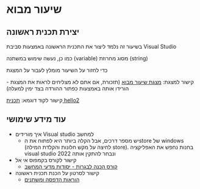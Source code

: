 # שיעור מבוא

## יצירת תכנית ראשונה

בשיעור זה נלמד ליצור את התכנית הראשונה באמצעות סביבת Visual Studio

כמו כן, נעשה שימוש במשתנה (variable) מסוג מחרוזת (string)

כדי לחזור על השיעור מומלץ לעבור על המצגת

קישור למצגת:
[מצגת שיעור מבוא](00_work_environment.pdf)
(תזכורת, אם אתם לא מצליחים לראות את המצגת - הורידו אותה באמצעות כפתור ההורדה בצד ימין למעלה)

קישור לקוד דוגמא:
[תכנית hello2](hello2.cs)

## עוד מידע שימושי

- איך מורידים Visual studio למחשב
  - יש מספר דרכים, אבל הקלה ביותר היא לפתוח את הstore של windows (לחיצה על מקש חלונות והקלדת המילה store). בחנות נחפש את האפליקציה visual studio 2022 ונבחר להתקין אותה
- קישור לקורס בקמפוס אי אל
  - [קורס הכנה לבגרות - יסודות מדעי המחשב](https://app.campus.gov.il/learning/course/course-v1:MoE+EDU_Matric_ComputerScienceA_HE+2023_1/home)
- קישור לסרטון על הכנת תכנית ראשונה
  - [הוראות הדפסה ומשתנים](https://www.youtube.com/watch?v=P91Lcj3YeKU)